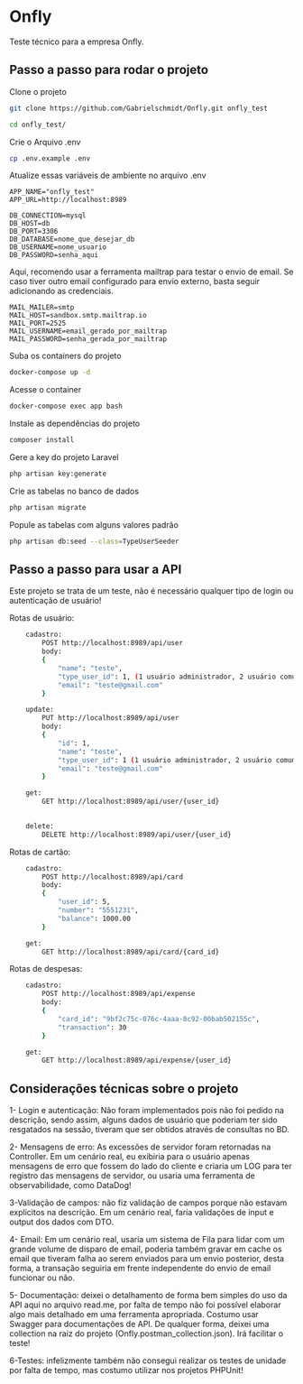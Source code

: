 # Onfly
Teste técnico para a empresa Onfly.

## Passo a passo para rodar o projeto
Clone o projeto
```sh
git clone https://github.com/Gabrielschmidt/Onfly.git onfly_test
```
```sh
cd onfly_test/
```


Crie o Arquivo .env
```sh
cp .env.example .env
```


Atualize essas variáveis de ambiente no arquivo .env
```dosini
APP_NAME="onfly_test"
APP_URL=http://localhost:8989

DB_CONNECTION=mysql
DB_HOST=db
DB_PORT=3306
DB_DATABASE=nome_que_desejar_db
DB_USERNAME=nome_usuario
DB_PASSWORD=senha_aqui
```

Aqui, recomendo usar a ferramenta mailtrap para testar o envio de email. Se caso tiver outro email configurado para envio externo, basta seguir adicionando as credenciais.
```dosini
MAIL_MAILER=smtp
MAIL_HOST=sandbox.smtp.mailtrap.io
MAIL_PORT=2525
MAIL_USERNAME=email_gerado_por_mailtrap
MAIL_PASSWORD=senha_gerada_por_mailtrap
```

Suba os containers do projeto
```sh
docker-compose up -d
```

Acesse o container
```sh
docker-compose exec app bash
```

Instale as dependências do projeto
```sh
composer install
```

Gere a key do projeto Laravel
```sh
php artisan key:generate
```

Crie as tabelas no banco de dados
```sh
php artisan migrate
```

Popule as tabelas com alguns valores padrão
```sh
php artisan db:seed --class=TypeUserSeeder
```

## Passo a passo para usar a API

Este projeto se trata de um teste, não é necessário qualquer tipo de login ou autenticação de usuário!

Rotas de usuário:
```sh
    cadastro:
        POST http://localhost:8989/api/user
        body:
        {
            "name": "teste",
            "type_user_id": 1, (1 usuário administrador, 2 usuário comum)
            "email": "teste@gmail.com"    
        }

    update:
        PUT http://localhost:8989/api/user
        body:
        {
            "id": 1,
            "name": "teste",
            "type_user_id": 1 (1 usuário administrador, 2 usuário comum),
            "email": "teste@gmail.com"    
        }

    get:
        GET http://localhost:8989/api/user/{user_id}
        

    delete:
        DELETE http://localhost:8989/api/user/{user_id}
```

Rotas de cartão:
```sh
    cadastro:
        POST http://localhost:8989/api/card
        body:
        {
            "user_id": 5,
            "number": "5551231",
	        "balance": 1000.00    
        }

    get:
        GET http://localhost:8989/api/card/{card_id}
```

Rotas de despesas:
```sh
    cadastro:
        POST http://localhost:8989/api/expense
        body:
        {
            "card_id": "9bf2c75c-076c-4aaa-8c92-00bab502155c",
            "transaction": 30    
        }

    get:
        GET http://localhost:8989/api/expense/{user_id}
```

## Considerações técnicas sobre o projeto
1- Login e autenticação: Não foram implementados pois não foi pedido na descrição, sendo assim, alguns dados de usuário que poderiam ter sido resgatados na sessão, tiveram que ser obtidos através de consultas no BD.

2- Mensagens de erro: As excessões de servidor foram retornadas na Controller. Em um cenário real, eu exibiria para o usuário apenas mensagens de erro que fossem do lado do cliente e criaria um LOG para ter registro das mensagens de servidor, ou usaria uma ferramenta de observabilidade, como DataDog!

3-Validação de campos: não fiz validação de campos porque não estavam explicitos na descrição. Em um cenário real, faria validações de input e output dos dados com DTO.

4- Email: Em um cenário real, usaria um sistema de Fila para lidar com um grande volume de disparo de email, poderia também gravar em cache os email que tiveram falha ao serem enviados para um envio posterior, desta forma, a transação seguiria em frente independente do envio de email funcionar ou não.

5- Documentação: deixei o detalhamento de forma bem simples do uso da API aqui no arquivo read.me, por falta de tempo não foi possível elaborar algo mais detalhado em uma ferramenta apropriada. Costumo usar Swagger para documentações de API. De qualquer forma, deixei uma collection na raiz do projeto (Onfly.postman_collection.json). Irá facilitar o teste!

6-Testes: infelizmente também não consegui realizar os testes de unidade por falta de tempo, mas costumo utilizar nos projetos PHPUnit!